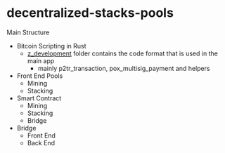 # decentralized-stacks-pools

Main Structure

- Bitcoin Scripting in Rust
  - [z_development](bitcoin-scripting/src/bitcoin_wallet/z-development) folder contains the code format that is used in the main app
    - mainly p2tr_transaction, pox_multisig_payment and helpers
- Front End Pools
  - Mining
  - Stacking
- Smart Contract
  - Mining
  - Stacking
  - Bridge
- Bridge
  - Front End
  - Back End
